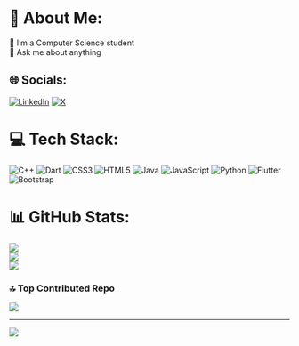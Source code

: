 # 💫 About Me:
🔭 I’m a Computer Science student <br>💬 Ask me about anything<br>


## 🌐 Socials:
[![LinkedIn](https://img.shields.io/badge/LinkedIn-%230077B5.svg?logo=linkedin&logoColor=white)](https://www.linkedin.com/in/abdullah-al-tamh-%D8%B9%D8%A8%D8%AF%D8%A7%D9%84%D9%84%D9%87-%D8%A7%D9%84%D8%B7%D8%B9%D9%85%D8%A9-643851281?lipi=urn%3Ali%3Apage%3Ad_flagship3_profile_view_base_contact_details%3BqIZHQ4FNTvq6l8bW7u9BqQ%3D%3D) [![X](https://img.shields.io/badge/X-black.svg?logo=X&logoColor=white)](https://x.com/ERTKXx) 

# 💻 Tech Stack:
![C++](https://img.shields.io/badge/c++-%2300599C.svg?style=flat&logo=c%2B%2B&logoColor=white) ![Dart](https://img.shields.io/badge/dart-%230175C2.svg?style=flat&logo=dart&logoColor=white) ![CSS3](https://img.shields.io/badge/css3-%231572B6.svg?style=flat&logo=css3&logoColor=white) ![HTML5](https://img.shields.io/badge/html5-%23E34F26.svg?style=flat&logo=html5&logoColor=white) ![Java](https://img.shields.io/badge/java-%23ED8B00.svg?style=flat&logo=openjdk&logoColor=white) ![JavaScript](https://img.shields.io/badge/javascript-%23323330.svg?style=flat&logo=javascript&logoColor=%23F7DF1E) ![Python](https://img.shields.io/badge/python-3670A0?style=flat&logo=python&logoColor=ffdd54) ![Flutter](https://img.shields.io/badge/Flutter-%2302569B.svg?style=flat&logo=Flutter&logoColor=white) ![Bootstrap](https://img.shields.io/badge/bootstrap-%238511FA.svg?style=flat&logo=bootstrap&logoColor=white)
# 📊 GitHub Stats:
![](https://github-readme-stats.vercel.app/api?username=Abdullah-Al-Tamh&theme=github_dark&hide_border=true&include_all_commits=false&count_private=false)<br/>
![](https://github-readme-streak-stats.herokuapp.com/?user=Abdullah-Al-Tamh&theme=github_dark&hide_border=true)<br/>
![](https://github-readme-stats.vercel.app/api/top-langs/?username=Abdullah-Al-Tamh&theme=github_dark&hide_border=true&include_all_commits=false&count_private=false&layout=compact)

### 🔝 Top Contributed Repo
![](https://github-contributor-stats.vercel.app/api?username=Abdullah-Al-Tamh&limit=5&theme=dark&combine_all_yearly_contributions=true)

---
[![](https://visitcount.itsvg.in/api?id=Abdullah-Al-Tamh&icon=5&color=0)](https://visitcount.itsvg.in)

<!-- Proudly created with GPRM ( https://gprm.itsvg.in ) -->
